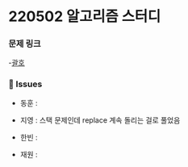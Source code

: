 # 220502 알고리즘 스터디

### 문제 링크

-[괄호](https://www.acmicpc.net/problem/9012)

### 👾 Issues

- 동훈 : 

- 지영 : 스택 문제인데 replace 계속 돌리는 걸로 풀었음

- 한빈 : 

- 재원 : 